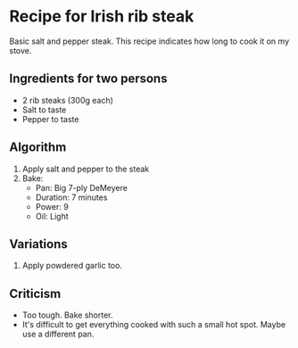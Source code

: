 Recipe for Irish rib steak
==========================
Basic salt and pepper steak. This recipe indicates how long to cook it on my stove.

Ingredients for two persons
---------------------------
- 2 rib steaks (300g each)
- Salt to taste
- Pepper to taste

Algorithm
---------
1. Apply salt and pepper to the steak
2. Bake:
	- Pan: Big 7-ply DeMeyere
	- Duration: 7 minutes
	- Power: 9
	- Oil: Light

Variations
----------
1. Apply powdered garlic too.

Criticism
---------
- Too tough. Bake shorter.
- It's difficult to get everything cooked with such a small hot spot. Maybe use a different pan.